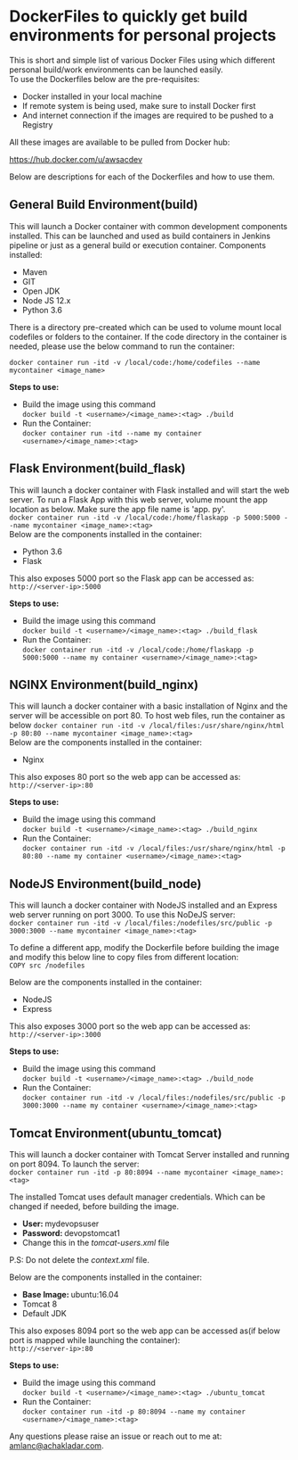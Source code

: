# DockerFiles to quickly get build environments for personal projects  

This is short and simple list of various Docker Files using which different personal build/work environments can be launched easily.  
To use the Dockerfiles below are the pre-requisites:  
* Docker installed in your local machine  
* If remote system is being used, make sure to install Docker first  
* And internet connection if the images are required to be pushed to a Registry  

All these images are available to be pulled from Docker hub:  

https://hub.docker.com/u/awsacdev

Below are descriptions for each of the Dockerfiles and how to use them.  

## General Build Environment(build)  
This will launch a Docker container with common development components installed. This can be launched and used as build containers in Jenkins pipeline or just as a general build or execution container. Components installed:  
 * Maven  
 * GIT  
 * Open JDK  
 * Node JS 12.x  
 * Python 3.6  

There is a directory pre-created which can be used to volume mount local codefiles or folders to the container. If the code directory in the container is needed, please use the below command to run the container:  

 ```docker container run -itd -v /local/code:/home/codefiles --name mycontainer <image_name>```  

 <strong>Steps to use: </strong>  

 * Build the image using this command  
  ```docker build -t <username>/<image_name>:<tag> ./build```  
 * Run the Container:  
  ```docker container run -itd --name my container <username>/<image_name>:<tag>```  


## Flask Environment(build_flask)  
This will launch a docker container with Flask installed and will start the web server. To run a Flask App with this web server, volume mount the app location as below. Make sure the app file name is 'app. py'.  
 ```docker container run -itd -v /local/code:/home/flaskapp -p 5000:5000 --name mycontainer <image_name>:<tag>```  
Below are the components installed in the container:  
 * Python 3.6  
 * Flask  

 This also exposes 5000 port so the Flask app can be accessed as:  
  ```http://<server-ip>:5000```  

 <strong>Steps to use: </strong>  

 * Build the image using this command  
  ```docker build -t <username>/<image_name>:<tag> ./build_flask```  
 * Run the Container:  
  ```docker container run -itd -v /local/code:/home/flaskapp -p 5000:5000 --name my container <username>/<image_name>:<tag>```  

## NGINX Environment(build_nginx)  
This will launch a docker container with a basic installation of Nginx and the server will be accessible on port 80. To host web files, run the container as below
 ```docker container run -itd -v /local/files:/usr/share/nginx/html -p 80:80 --name mycontainer <image_name>:<tag>```  
Below are the components installed in the container:  
 * Nginx 

 This also exposes 80 port so the web app can be accessed as:  
  ```http://<server-ip>:80```  

 <strong>Steps to use: </strong>  

 * Build the image using this command  
  ```docker build -t <username>/<image_name>:<tag> ./build_nginx```  
 * Run the Container:  
  ```docker container run -itd -v /local/files:/usr/share/nginx/html -p 80:80 --name my container <username>/<image_name>:<tag>```  

## NodeJS Environment(build_node)  
This will launch a docker container with NodeJS installed and an Express web server running on port 3000. To use this NoDeJS server:  
 ```docker container run -itd -v /local/files:/nodefiles/src/public -p 3000:3000 --name mycontainer <image_name>:<tag>```  

To define a different app, modify the Dockerfile before building the image and modify this below line to copy files from different location:  
 ```COPY src /nodefiles```

Below are the components installed in the container:  
 * NodeJS  
 * Express 

 This also exposes 3000 port so the web app can be accessed as:  
  ```http://<server-ip>:3000```  

 <strong>Steps to use: </strong>  

 * Build the image using this command  
  ```docker build -t <username>/<image_name>:<tag> ./build_node```  
 * Run the Container:  
  ```docker container run -itd -v /local/files:/nodefiles/src/public -p 3000:3000 --name my container <username>/<image_name>:<tag>```  

## Tomcat Environment(ubuntu_tomcat)  
This will launch a docker container with Tomcat Server installed and running on port 8094. To launch the server:  
 ```docker container run -itd -p 80:8094 --name mycontainer <image_name>:<tag>```

The installed Tomcat uses default manager credentials. Which can be changed if needed, before building the image.  
  - <strong>User: </strong>mydevopsuser  
  - <strong>Password: </strong>devopstomcat1
  - Change this in the <em>tomcat-users.xml</em> file

P.S: Do not delete the <em>context.xml</em> file.  

Below are the components installed in the container:  
 * <strong>Base Image: </strong>ubuntu:16.04   
 * Tomcat 8  
 * Default JDK 

 This also exposes 8094 port so the web app can be accessed as(if below port is mapped while launching the container):  
  ```http://<server-ip>:80```  

 <strong>Steps to use: </strong>  

 * Build the image using this command  
  ```docker build -t <username>/<image_name>:<tag> ./ubuntu_tomcat```  
 * Run the Container:  
  ```docker container run -itd -p 80:8094 --name my container <username>/<image_name>:<tag>```  


Any questions please raise an issue or reach out to me at: amlanc@achakladar.com.